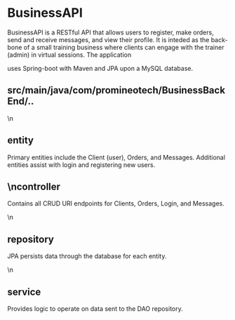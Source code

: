 # BusinessAPI



BusinessAPI is a RESTful API that allows users to register, make orders, send and receive messages, and view their profile.
 It is inteded as the back-bone of a small training business where clients can engage with the trainer (admin) in virtual sessions. 
The application 

uses Spring-boot with Maven and JPA upon a MySQL database.


src/main/java/com/promineotech/BusinessBackEnd/..
----------------------------------------------





\n<b>


entity</b>
--------
Primary entities include the Client (user), Orders, and Messages. Additional entities assist with login and registering new users.



\n<b>controller</b>
----------
Contains all CRUD URI endpoints for Clients, Orders, Login, and Messages.





\n

<b>repository</b>
-------


JPA persists data through the database for each entity. 





\n<b>

service</b>
--------
Provides logic to operate on data sent to the DAO repository.
